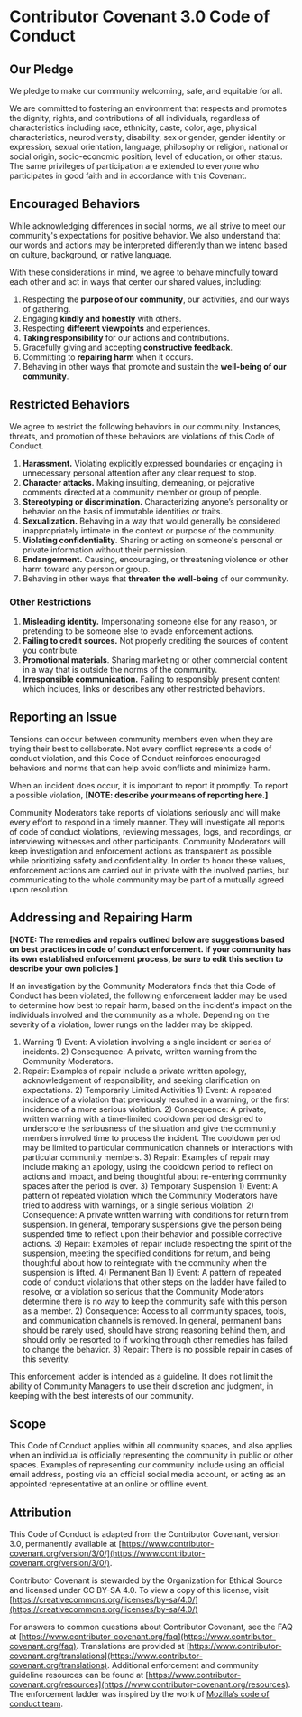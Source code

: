 # Contributor Covenant 3.0 Code of Conduct

## Our Pledge

We pledge to make our community welcoming, safe, and equitable for all.

We are committed to fostering an environment that respects and promotes the dignity, rights, and contributions of all individuals, regardless of characteristics
including race, ethnicity, caste, color, age, physical characteristics, neurodiversity, disability, sex or gender, gender identity or expression, sexual
orientation, language, philosophy or religion, national or social origin, socio-economic position, level of education, or other status. The same privileges of
participation are extended to everyone who participates in good faith and in accordance with this Covenant.


## Encouraged Behaviors

While acknowledging differences in social norms, we all strive to meet our community's expectations for positive behavior. We also understand that our words and
actions may be interpreted differently than we intend based on culture, background, or native language.

With these considerations in mind, we agree to behave mindfully toward each other and act in ways that center our shared values, including:

1. Respecting the **purpose of our community**, our activities, and our ways of gathering.
2. Engaging **kindly and honestly** with others.
3. Respecting **different viewpoints** and experiences.
4. **Taking responsibility** for our actions and contributions.
5. Gracefully giving and accepting **constructive feedback**.
6. Committing to **repairing harm** when it occurs.
7. Behaving in other ways that promote and sustain the **well-being of our community**.


## Restricted Behaviors

We agree to restrict the following behaviors in our community. Instances, threats, and promotion of these behaviors are violations of this Code of Conduct.

1. **Harassment.** Violating explicitly expressed boundaries or engaging in unnecessary personal attention after any clear request to stop.
2. **Character attacks.** Making insulting, demeaning, or pejorative comments directed at a community member or group of people.
3. **Stereotyping or discrimination.** Characterizing anyone’s personality or behavior on the basis of immutable identities or traits.
4. **Sexualization.** Behaving in a way that would generally be considered inappropriately intimate in the context or purpose of the community.
5. **Violating confidentiality**. Sharing or acting on someone's personal or private information without their permission.
6. **Endangerment.** Causing, encouraging, or threatening violence or other harm toward any person or group.
7. Behaving in other ways that **threaten the well-being** of our community.

### Other Restrictions

1. **Misleading identity.** Impersonating someone else for any reason, or pretending to be someone else to evade enforcement actions.
2. **Failing to credit sources.** Not properly crediting the sources of content you contribute.
3. **Promotional materials**. Sharing marketing or other commercial content in a way that is outside the norms of the community.
4. **Irresponsible communication.** Failing to responsibly present content which includes, links or describes any other restricted behaviors.


## Reporting an Issue

Tensions can occur between community members even when they are trying their best to collaborate. Not every conflict represents a code of conduct violation, and
this Code of Conduct reinforces encouraged behaviors and norms that can help avoid conflicts and minimize harm.

When an incident does occur, it is important to report it promptly. To report a possible violation, **[NOTE: describe your means of reporting here.]**

Community Moderators take reports of violations seriously and will make every effort to respond in a timely manner. They will investigate all reports of code of
conduct violations, reviewing messages, logs, and recordings, or interviewing witnesses and other participants. Community Moderators will keep investigation and
enforcement actions as transparent as possible while prioritizing safety and confidentiality. In order to honor these values, enforcement actions are carried
out in private with the involved parties, but communicating to the whole community may be part of a mutually agreed upon resolution.


## Addressing and Repairing Harm

**[NOTE: The remedies and repairs outlined below are suggestions based on best practices in code of conduct enforcement. If your community has its own
established enforcement process, be sure to edit this section to describe your own policies.]**

If an investigation by the Community Moderators finds that this Code of Conduct has been violated, the following enforcement ladder may be used to determine how
best to repair harm, based on the incident's impact on the individuals involved and the community as a whole. Depending on the severity of a violation, lower
rungs on the ladder may be skipped.

1) Warning 1) Event: A violation involving a single incident or series of incidents. 2) Consequence: A private, written warning from the Community Moderators.
3) Repair: Examples of repair include a private written apology, acknowledgement of responsibility, and seeking clarification on expectations. 2) Temporarily
Limited Activities 1) Event: A repeated incidence of a violation that previously resulted in a warning, or the first incidence of a more serious violation. 2)
Consequence: A private, written warning with a time-limited cooldown period designed to underscore the seriousness of the situation and give the community
members involved time to process the incident. The cooldown period may be limited to particular communication channels or interactions with particular community
members. 3) Repair: Examples of repair may include making an apology, using the cooldown period to reflect on actions and impact, and being thoughtful about
re-entering community spaces after the period is over. 3) Temporary Suspension 1) Event: A pattern of repeated violation which the Community Moderators have
tried to address with warnings, or a single serious violation. 2) Consequence: A private written warning with conditions for return from suspension. In general,
temporary suspensions give the person being suspended time to reflect upon their behavior and possible corrective actions. 3) Repair: Examples of repair include
respecting the spirit of the suspension, meeting the specified conditions for return, and being thoughtful about how to reintegrate with the community when the
suspension is lifted. 4) Permanent Ban 1) Event: A pattern of repeated code of conduct violations that other steps on the ladder have failed to resolve, or a
violation so serious that the Community Moderators determine there is no way to keep the community safe with this person as a member. 2) Consequence: Access to
all community spaces, tools, and communication channels is removed. In general, permanent bans should be rarely used, should have strong reasoning behind them,
and should only be resorted to if working through other remedies has failed to change the behavior. 3) Repair: There is no possible repair in cases of this
severity.

This enforcement ladder is intended as a guideline. It does not limit the ability of Community Managers to use their discretion and judgment, in keeping with
the best interests of our community.


## Scope

This Code of Conduct applies within all community spaces, and also applies when an individual is officially representing the community in public or other
spaces. Examples of representing our community include using an official email address, posting via an official social media account, or acting as an appointed
representative at an online or offline event.


## Attribution

This Code of Conduct is adapted from the Contributor Covenant, version 3.0, permanently available at
[https://www.contributor-covenant.org/version/3/0/](https://www.contributor-covenant.org/version/3/0/).

Contributor Covenant is stewarded by the Organization for Ethical Source and licensed under CC BY-SA 4.0. To view a copy of this license, visit
[https://creativecommons.org/licenses/by-sa/4.0/](https://creativecommons.org/licenses/by-sa/4.0/)

For answers to common questions about Contributor Covenant, see the FAQ at [https://www.contributor-covenant.org/faq](https://www.contributor-covenant.org/faq).
Translations are provided at [https://www.contributor-covenant.org/translations](https://www.contributor-covenant.org/translations). Additional enforcement and
community guideline resources can be found at [https://www.contributor-covenant.org/resources](https://www.contributor-covenant.org/resources). The enforcement
ladder was inspired by the work of [Mozilla’s code of conduct team](https://github.com/mozilla/inclusion).
